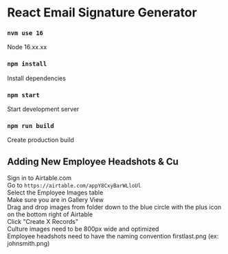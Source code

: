 # React Email Signature Generator

### `nvm use 16`

Node 16.xx.xx

### `npm install`

Install dependencies

### `npm start`

Start development server

### `npm run build`

Create production build

## Adding New Employee Headshots & Cu

Sign in to Airtable.com<br>
Go to `https://airtable.com/appY8CxyBarWLloUl`<br>
Select the Employee Images table<br>
Make sure you are in Gallery View<br>
Drag and drop images from folder down to the blue circle with the plus icon on the bottom right of Airtable<br>
Click "Create X Records"<br>
Culture images need to be 800px wide and optimized<br>
Employee headshots need to have the naming convention firstlast.png (ex: johnsmith.png)<br>
